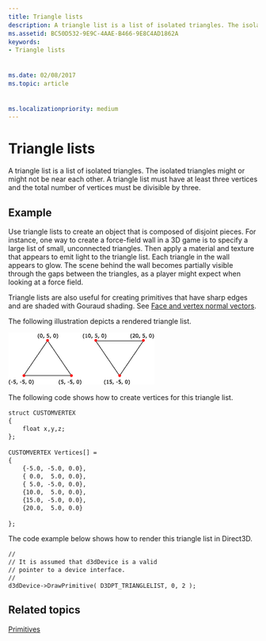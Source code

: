 ```yaml
---
title: Triangle lists
description: A triangle list is a list of isolated triangles. The isolated triangles might or might not be near each other. A triangle list must have at least three vertices and the total number of vertices must be divisible by three.
ms.assetid: BC50D532-9E9C-4AAE-B466-9E8C4AD1862A
keywords:
- Triangle lists


ms.date: 02/08/2017
ms.topic: article


ms.localizationpriority: medium
---
```


# Triangle lists


A triangle list is a list of isolated triangles. The isolated triangles might or might not be near each other. A triangle list must have at least three vertices and the total number of vertices must be divisible by three.

## <span id="Example"></span><span id="example"></span><span id="EXAMPLE"></span>Example


Use triangle lists to create an object that is composed of disjoint pieces. For instance, one way to create a force-field wall in a 3D game is to specify a large list of small, unconnected triangles. Then apply a material and texture that appears to emit light to the triangle list. Each triangle in the wall appears to glow. The scene behind the wall becomes partially visible through the gaps between the triangles, as a player might expect when looking at a force field.

Triangle lists are also useful for creating primitives that have sharp edges and are shaded with Gouraud shading. See [Face and vertex normal vectors](face-and-vertex-normal-vectors.md).

The following illustration depicts a rendered triangle list.

![illustration of a rendered triangle list](images/trilist.png)

The following code shows how to create vertices for this triangle list.

```
struct CUSTOMVERTEX
{
    float x,y,z;
};

CUSTOMVERTEX Vertices[] = 
{
    {-5.0, -5.0, 0.0},
    { 0.0,  5.0, 0.0},
    { 5.0, -5.0, 0.0},
    {10.0,  5.0, 0.0},
    {15.0, -5.0, 0.0},
    {20.0,  5.0, 0.0}

};
```

The code example below shows how to render this triangle list in Direct3D.

```
//
// It is assumed that d3dDevice is a valid
// pointer to a device interface.
//
d3dDevice->DrawPrimitive( D3DPT_TRIANGLELIST, 0, 2 );
```

## <span id="related-topics"></span>Related topics


[Primitives](primitives.md)

 

 




